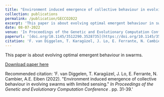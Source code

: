 ```yaml
---
title: "Environment induced emergence of collective behaviour in evolving swarms with limited sensing"
collection: publications
permalink: /publication/GECCO2022
excerpt: 'This paper is about evolving optimal emergent behaviour in swarms.'
date: 08-07-2022
venue: 'In Proceedings of the Genetic and Evolutionary Computation Conference'
paperurl: '[doi.org/10.1145/3512290.3528735](https://doi.org/10.1145/3512290.3528735)'
citation: 'F. van Diggelen, T. Karagüzel, J. Lo, E. Ferrante, N. Cambier, A.E. Eiben (2022). &quot;Environment induced emergence of collective behaviour in evolving swarms with limited sensing.&quot; <i>In Proceedings of the Genetic and Evolutionary Computation Conference </i>. pp. 31-39.'
---
```

This paper is about evolving optimal emergent behaviour in swarms.

[Download paper here](http://academicpages.github.io/files/paper2.pdf)

Recommended citation: 'F. van Diggelen, T. Karagüzel, J. Lo, E. Ferrante, N. Cambier, A.E. Eiben (2022). &quot;Environment induced emergence of collective behaviour in evolving swarms with limited sensing.&quot; <i>In Proceedings of the Genetic and Evolutionary Computation Conference </i>. pp. 31-39.'
